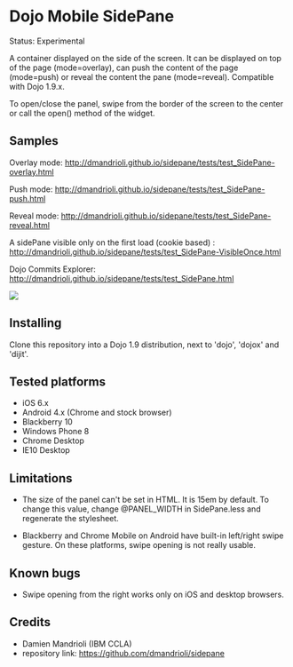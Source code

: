 # Dojo Mobile SidePane

Status: Experimental

A container displayed on the side of the screen. It can be displayed on top of the page (mode=overlay), can push the
content of the page (mode=push) or reveal the content the pane (mode=reveal). Compatible with Dojo 1.9.x.

To open/close the panel, swipe from the border of the screen to the center or call the open() method of the widget.

## Samples

Overlay mode: http://dmandrioli.github.io/sidepane/tests/test_SidePane-overlay.html

Push mode: http://dmandrioli.github.io/sidepane/tests/test_SidePane-push.html

Reveal mode: http://dmandrioli.github.io/sidepane/tests/test_SidePane-reveal.html

A sidePane visible only on the first load (cookie based) : http://dmandrioli.github.io/sidepane/tests/test_SidePane-VisibleOnce.html

Dojo Commits Explorer: http://dmandrioli.github.io/sidepane/tests/test_SidePane.html

<img src="https://raw.github.com/dmandrioli/sidepane/master/screenshots/all.jpg">

## Installing

Clone this repository into a Dojo 1.9 distribution, next to 'dojo', 'dojox' and 'dijit'.

## Tested platforms

* iOS 6.x
* Android 4.x (Chrome and stock browser)
* Blackberry 10
* Windows Phone 8
* Chrome Desktop
* IE10 Desktop

## Limitations

* The size of the panel can't be set in HTML. It is 15em by default. To change this value,
change @PANEL_WIDTH in SidePane.less and regenerate the stylesheet.

* Blackberry and Chrome Mobile on Android have built-in left/right swipe gesture. On these platforms, swipe opening is not really usable.

## Known bugs

 * Swipe opening from the right works only on iOS and desktop browsers.


## Credits

* Damien Mandrioli (IBM CCLA)
* repository link: https://github.com/dmandrioli/sidepane
